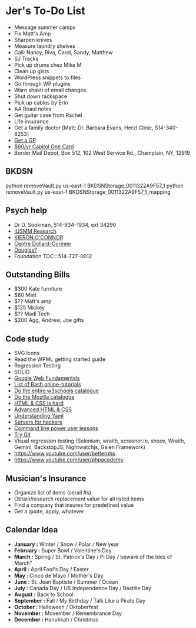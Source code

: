 # Jer's To-Do List

- Message summer camps
- Fix Matt's Amp
- Sharpen knives
- Measure laundry shelves
- Call: Nancy, Riva, Carol, Sandy, Matthew
- SJ Tracks
- Pick up drums chez Mike M
- Clean up gists
- WordPress snippets to files
- Go through WP plugins
- Warn shakti of email changes
- Shut down rackspace
- Pick up cables by Erin
- AA Roaul notes
- Get guitar case from Rachel
- Life insurance
- Get a family doctor [Matt: Dr. Barbara Evans, Herzl Clinic, 514-340-8253]
- [Get a GP](http://gamf.gouv.qc.ca/index_en.html)
- [$60/yr Capitol One Card](http://bit.ly/28Os44b)
- Border Mail Depot, Box 512, 102 West Service Rd., Champlain, NY, 12919

## BKDSN

python removeVault.py us-east-1 BKDSNStorage_0011322A9F57_1
python removeVault.py us-east-1 BKDSNStorage_0011322A9F57_1_mapping

## Psych help

- Dr D. Sookman, 514-934-1934, ext 34290
- [IUSMM Research](http://www.iusmm.ca/research.html)
- [KIERON O'CONNOR](http://www.iusmm.ca/kieronoconnor.html)
- [Centre Dollard-Cormier](http://dependancemontreal.ca/programmes-et-services/adultes)
- [Douglas?](http://www.douglas.qc.ca/?locale=en)
- Foundation TOC : 514-727-0012

## Outstanding Bills

- $300 Kate furniture
- $60 Matt
- $?? Matt's amp
- $125 Mickey
- $?? Madi Tech
- $200 Agg, Andrew, Joe gifts

## Code study

- SVG Icons
- Read the WPML getting started guide
- Regression Testing
- SOLID
- [Google Web Fundamentals](https://developers.google.com/web/)
- [List of Bash online-tutorials](http://wiki.bash-hackers.org/scripting/tutoriallist)
- [Do the entire w3schools catalogue](https://www.w3schools.com/)
- [Do the Mozilla catalogue](https://developer.mozilla.org/en-US/)
- [HTML & CSS is hard](https://internetingishard.com/html-and-css/)
- [Advanced HTML & CSS](https://learn.shayhowe.com/advanced-html-css/)
- [Understanding Yaml](https://docs.saltstack.com/en/latest/topics/yaml/)
- [Servers for hackers](https://serversforhackers.com/)
- [Command line power user lessons](https://commandlinepoweruser.com/)
- [Try Git](https://www.codeschool.com/courses/try-git/)
- Visual regression testing (Selenium, wraith, screener.io, shoov, Wraith, Gemini, BackstopJS, Nightwatchjs, Galen Framework)
- https://www.youtube.com/user/betterphp
- https://www.youtube.com/user/phpacademy

## Musician's Insurance

- Organize list of items (serail #s)
- Obtain/research replacement value for all listed items
- Find a company that insures for predefined value
- Get a quote, apply, whatever

## Calendar Idea

- **January :** Winter / Snow / Polar / New year
- **February :** Super Bowl / Valentine's Day
- **March :** Spring / St. Patrick's Day / Pi Day / beware of the Ides of March”
- **April :** April Fool's Day / Easter
- **May :** Cinco de Mayo / Mother's Day
- **June :** St. Jean Baptiste / Summer / Ocean
- **July :** Canada Day / US Independence Day / Bastille Day
- **August :** Back to School
- **September :** Fall / My Birthday / Talk Like a Pirate Day
- **October :** Halloween / Oktoberfest
- **November :** Movember / Remembrance Day
- **December :** Hanukkah / Christmas
